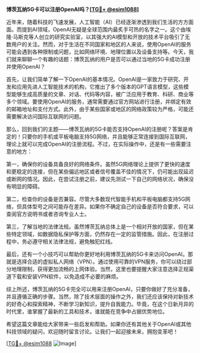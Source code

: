 **博茨瓦纳5G卡可以注册OpenAI吗？[[TG💪+ @esim1088](https://t.me/s/esim1088)]**

近年来，随着科技的飞速发展，人工智能（AI）已经逐渐渗透到我们生活的方方面面。而提到AI领域，OpenAI无疑是全球范围内最炙手可热的名字之一。这个由埃隆·马斯克等人创立的研究实验室，以其强大的AI模型和开放的技术平台吸引了无数用户的关注。然而，对于生活在不同国家和地区的人来说，使用OpenAI的服务可能会遇到各种限制或问题，比如网络环境、地理位置以及设备支持等。今天，我们就来聊聊一个有趣的话题：博茨瓦纳的用户是否可以通过当地的5G卡成功注册并使用OpenAI？

首先，让我们简单了解一下OpenAI的基本情况。OpenAI是一家致力于研究、开发和应用先进人工智能技术的机构，它推出了多个版本的GPT语言模型，这些模型能够生成高质量的文章、对话、代码等内容，被广泛应用于教育、科研、商业等多个领域。要使用OpenAI的服务，通常需要通过官方网站进行注册，并绑定有效的邮箱地址和支付方式。此外，由于某些国家或地区的网络政策较为严格，可能还需要解决访问国际互联网的问题。

那么，回到我们的主题——博茨瓦纳的5G卡能否支持OpenAI的注册呢？答案是肯定的！只要你的手机或平板电脑支持5G网络，并且能够正常连接到国际互联网，理论上就可以完成OpenAI的注册流程。不过，在实际操作中，还是有一些需要注意的地方：

第一，确保你的设备具备良好的网络条件。虽然5G网络理论上提供了更快的速度和更稳定的连接，但在某些偏远地区或者信号覆盖不佳的情况下，仍可能出现延迟或断网的情况。因此，在尝试注册之前，建议先测试一下自己的网络状况，确保没有明显的障碍。

第二，检查你的设备是否兼容。尽管大多数现代智能手机和平板电脑都支持5G网络，但具体型号之间可能存在差异。如果你不确定自己的设备是否符合要求，可以查阅官方说明书或者咨询专业人士。

第三，了解当地的法律法规。虽然博茨瓦纳总体上是一个相对开放的国家，但在某些特定领域，如数据隐私保护等方面，仍然存在一定的监管措施。因此，在注册过程中，务必遵守相关法律法规，避免触犯红线。

最后，还有一个小技巧可以帮助你更好地利用博茨瓦纳的5G卡来访问OpenAI。那就是选择合适的虚拟私人网络（VPN）。通过使用可靠的VPN服务，你可以绕过部分地理限制，获得更加流畅的上网体验。当然，这里也要提醒大家注意选择正规渠道下载和安装VPN软件，以免造成不必要的麻烦。

综上所述，博茨瓦纳的5G卡完全可以用来注册OpenAI，只要你做好了充分准备，并且遵循正确的步骤。当然，除了技术层面的操作之外，我们还应该保持对新技术的好奇心和探索精神，不断学习新知识，提升自我能力。毕竟，在这个日新月异的时代里，谁掌握了最新的工具和技术，谁就能在竞争中占据优势地位。

希望这篇文章能给大家带来一些启发和帮助。如果你还有其他关于OpenAI或其他科技领域的疑问，欢迎随时留言讨论。让我们一起迎接未来，拥抱变革吧！

[[TG💪+ @esim1088](https://t.me/s/esim1088) ![Image](https://i.postimg.cc/4NQfJmqS/Snipaste-2025-05-13-00-14-12.png)]